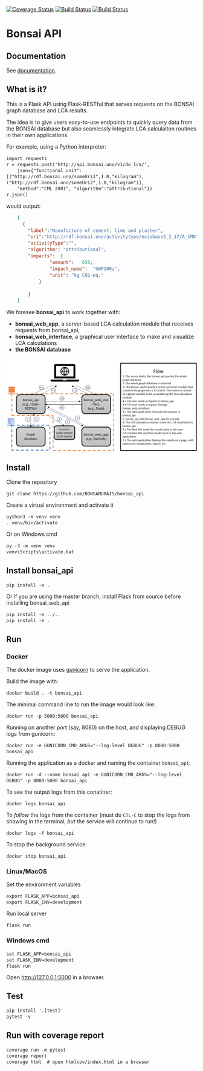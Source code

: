 [![Coverage Status](https://coveralls.io/repos/github/BONSAMURAIS/bonsai_api/badge.svg?branch=master&service=github)](https://coveralls.io/github/BONSAMURAIS/bonsai_api?branch=master&service=github) [![Build Status](https://travis-ci.org/BONSAMURAIS/bonsai_api.svg?branch=master)](https://travis-ci.org/BONSAMURAIS/bonsai_api) [![Build Status](https://ci.appveyor.com/api/projects/status/github/BONSAMURAIS/bonsai_api)](https://ci.appveyor.com/api/projects/status/github/BONSAMURAIS/bonsai_api)

# Bonsai API
## Documentation
See [documentation](https://bonsamurais.github.io/bonsai_api/build/html/index.html).

## What is it?
This is a Flask API using Flask-RESTful that serves requests on the BONSAI graph database and LCA results.

The idea is to give users easy-to-use endpoints to quickly query data from the BONSAI database but also seamlessly integrate LCA calculaiton routines in their own applications.

For example, using a Python interpreter:

    import requests
    r = requests.post('http://api.bonsai.uno/v1/do_lca/',
        json={"functional unit": [("http://rdf.bonsai.uno/someUri1",1.0,"kilogram"), ("http://rdf.bonsai.uno/someUri2",1.0,"kilogram")],
        "method":"CML 2001", "algorithm":"attributional"})
    r.json()
    
would output:
```json
    [
      {
        "label":"Manufacture of cement, lime and plaster",
        "uri":"http://rdf.bonsai.uno/activitytype/exiobase3_3_17/A_CMNT",
        "activityType":"",
        "algorithm": "attributional",
        "impacts":	{
                "amount":	650,
                "impact_name":	"GWP100a",
                "unit":	"kg CO2-eq."
            }
        
        }
    ]
```
    

We foresee **bonsai_api** to work together with:
* **bonsai_web_app**, a server-based LCA calculation module that receives requests from bonsai_api,
* **bonsai_web_interface**, a graphical user interface to make and visualize LCA calculations
* **the BONSAI database**


![alt text](https://github.com/BONSAMURAIS/bonsai_api/blob/master/bonsai_app_flow_diagram.png)


## Install
Clone the repository

    git clone https://github.com/BONSAMURAIS/bonsai_api

Create a virtual environment and activate it

    python3 -m venv venv
    . venv/bin/activate

Or on Windows cmd

    py -3 -m venv venv
    venv\Scripts\activate.bat

## Install bonsai_api

    pip install -e .

Or if you are using the master branch, install Flask from source before installing bonsai_web_api

    pip install -e ../..
    pip install -e .

## Run

### Docker

The docker image uses [gunicorn](https://gunicorn.org/) to serve the application.

Build the image with:

    docker build . -t bonsai_api

The minimal command line to run the image would look like:

    docker run -p 5000:5000 bonsai_api


Running on another port (say, 8080) on the host, and displaying DEBUG logs from gunicorn:

    docker run -e GUNICORN_CMD_ARGS="--log-level DEBUG" -p 8080:5000 bonsai_api


Running the application as a docker and naming the container `bonsai_api`:

    docker run -d --name bonsai_api -e GUNICORN_CMD_ARGS="--log-level DEBUG" -p 8080:5000 bonsai_api

To see the output logs from this conatiner:

    docker logs bonsai_api

To _follow_ the logs from the container (must do `CTL-C` to stop the logs from showing in the terminal, *but* the service will continue to run!)

    docker logs -f bonsai_api

To stop the background service:
    
    docker stop bonsai_api

### Linux/MacOS

Set the environment variables

    export FLASK_APP=bonsai_api
    export FLASK_ENV=development

Run local server
    
    flask run

### Windows cmd

    set FLASK_APP=bonsai_api
    set FLASK_ENV=development
    flask run

Open http://127.0.0.1:5000 in a browser.

## Test
    pip install '.[test]'
    pytest -v

## Run with coverage report

    coverage run -m pytest
    coverage report
    coverage html  # open htmlcov/index.html in a browser
